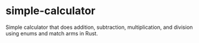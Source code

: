 # simple-calculator
Simple calculator that does addition, subtraction, multiplication, and division using enums and match arms in Rust.
